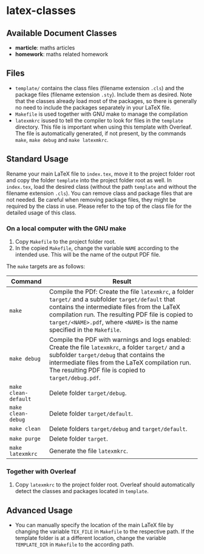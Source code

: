 # latex-classes

## Available Document Classes

- **marticle**: maths articles
- **homework**: maths related homework

## Files

- `template/` contains the class files (filename extension `.cls`) and the package files (filename extension `.sty`). Include them as desired. Note that the classes already load most of the packages, so there is generally no need to include the packages separately in your LaTeX file.
- `Makefile` is used together with GNU make to manage the compilation
- `latexmkrc` isused to tell the compiler to look for files in the `template` directory. This file is important when using this template with Overleaf. The file is automatically generated, if not present, by the commands `make`, `make debug` and `make latexmkrc`.

## Standard Usage

Rename your main LaTeX file to `index.tex`, move it to the project folder root and copy the folder `template` into the project folder root as well. In `index.tex`, load the desired class (without the path `template` and without the filename extension `.cls`). You can remove class and package files that are not needed. Be careful when removing package files, they might be required by the class in use. Please refer to the top of the class file for the detailed usage of this class.

### On a local computer with the GNU make

1. Copy `Makefile` to the project folder root.
2. In the copied `Makefile`, change the variable `NAME` according to the intended use. This will be the name of the output PDF file.

The `make` targets are as follows:

Command              | Result
---------------------|--------
`make`               | Compile the PDf: Create the file `latexmkrc`, a folder `target/` and a subfolder `target/default` that contains the intermediate files from the LaTeX compilation run. The resulting PDF file is copied to `target/<NAME>.pdf`, where `<NAME>` is the name specified in the `Makefile`.
`make debug`         | Compile the PDF with warnings and logs enabled: Create the file `latexmkrc`, a folder `target/` and a subfolder `target/debug` that contains the intermediate files from the LaTeX compilation run. The resulting PDF file is copied to `target/debug.pdf`.
`make clean-default` | Delete folder `target/debug`.
`make clean-debug`   | Delete folder `target/default`.
`make clean`         | Delete folders `target/debug` and `target/default`.
`make purge`         | Delete folder `target`.
`make latexmkrc`     | Generate the file `latexmkrc`.

### Together with Overleaf

1. Copy `latexmkrc` to the project folder root. Overleaf should automatically detect the classes and packages located in `template`.

## Advanced Usage

- You can manually specify the location of the main LaTeX file by changing the variable `TEX_FILE` in `Makefile` to the respective path. If the template folder is at a different location, change the variable `TEMPLATE_DIR` in `Makefile` to the according path.
